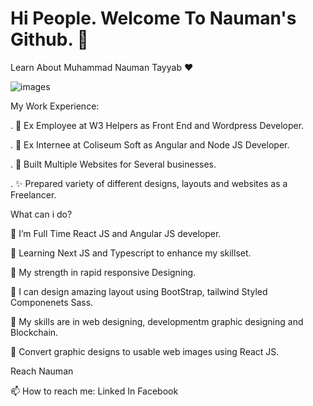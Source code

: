 # Hi People. Welcome To Nauman's Github. 👋

Learn About Muhammad Nauman Tayyab ❤️

![images](https://user-images.githubusercontent.com/39854061/186687167-a3f6416c-161f-4b4e-9f41-7158e8b1ef14.png)


My Work Experience:

. 🙋 Ex Employee at W3 Helpers as Front End and Wordpress Developer.

. 🙋 Ex Internee at Coliseum Soft as Angular and Node JS Developer.

. 🚀 Built Multiple Websites for Several businesses.

. ✨ Prepared variety of different designs, layouts and websites as a Freelancer.

What can i do?

🌱 I’m Full Time React JS and Angular JS developer.

🌱 Learning Next JS and Typescript to enhance my skillset.

💪 My strength in rapid responsive Designing.

🎨 I can design amazing layout using BootStrap, tailwind Styled Componenets Sass.

👯 My skills are in web designing, developmentm graphic designing and Blockchain.

🔨 Convert graphic designs to usable web images using React JS.

Reach Nauman

📫 How to reach me: Linked In Facebook
